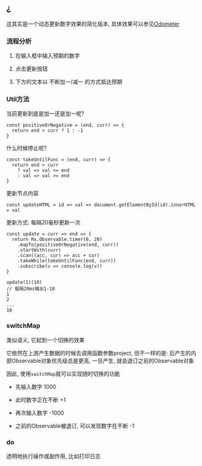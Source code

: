 ## ¿

这其实是一个动态更新数字效果的简化版本, 具体效果可以参见[Odometer](http://github.hubspot.com/odometer/)

### 流程分析

1. 在输入框中输入预期的数字

2. 点击更新按钮

3. 下方的文本以 不断加一/减一 的方式抵达预期

### Util方法

当前更新到底是加一还是加一呢?

````
const positiveOrNegative = (end, curr) => {
  return end > curr ? 1 : -1
}
````

什么时候停止呢?

````
const takeUntilFunc = (end, curr) => {
  return end > curr
    ? val => val <= end
    : val => val >= end
}
````

更新节点内容

````
const updateHTML = id => val => document.getElementById(id).innerHTML = val
````

更新方式: 每隔20毫秒更新一次

````
const update = curr => end => {
  return Rx.Observable.timer(0, 20)
    .mapTo(positiveOrNegative(end, curr))
    .startWith(curr)
    .scan((acc, cur) => acc + cur)
    .takeWhile(takeUntilFunc(end, curr))
    .subscribe(v => console.log(v))
}

update(1)(10)
// 每隔20ms输出1-10
1
2
...
10
````

### switchMap

类似语义, 它起到一个切换的效果

它依然在上游产生数据的时候去调用函数参数project, 但不一样的是: 后产生的内部Observable对象优先级总是更高, 一旦产生, 就会退订之前的Observable对象

因此, 使用`switchMap`就可以实现随时切换的功能

+ 先输入数字 1000

+ 此时数字正在不断 +1

+ 再次输入数字 -1000

+ 之前的Observable被退订, 可以发现数字在不断 -1

### do

透明地执行操作或副作用, 比如打印日志
